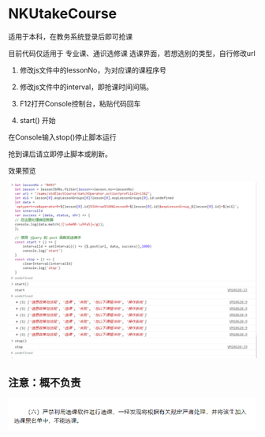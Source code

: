 # NKUtakeCourse

适用于本科，在教务系统登录后即可抢课

目前代码仅适用于 专业课、通识选修课 选课界面，若想选别的类型，自行修改url

1. 修改js文件中的lessonNo，为对应课的课程序号

2. 修改js文件中的interval，即抢课时间间隔。

3. F12打开Console控制台，粘贴代码回车

4. start() 开始

在Console输入stop()停止脚本运行

抢到课后请立即停止脚本或刷新。

效果预览

![preview](preview.png)

## 注意：概不负责

![attention](attention.png)

